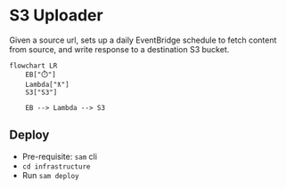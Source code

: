 # S3 Uploader
Given a source url, sets up a daily EventBridge schedule to fetch content from source, and write response to a destination S3 bucket.

```mermaid
flowchart LR
    EB["⏱️"]
    Lambda["ƛ"]
    S3["S3"]
    
    EB --> Lambda --> S3

```

## Deploy

* Pre-requisite: `sam` cli
* `cd infrastructure`
* Run `sam deploy`